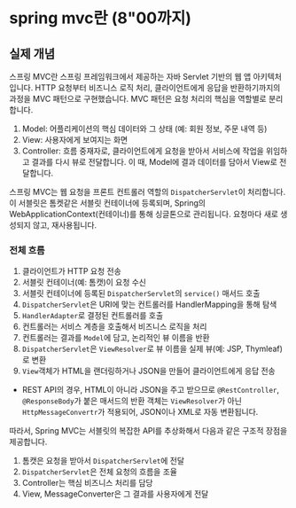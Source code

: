 # spring mvc란 (8"00까지)
## 실제 개념
스프링 MVC란 스프링 프레임워크에서 제공하는 자바 Servlet 기반의 웹 앱 아키텍처입니다. 
HTTP 요청부터 비즈니스 로직 처리, 클라이언트에게 응답을 반환하기까지의 과정을 MVC 패턴으로 구현했습니다.
MVC 패턴은 요청 처리의 핵심을 역할별로 분리합니다.
1. Model: 어플리케이션의 핵심 데이터와 그 상태 (예: 회원 정보, 주문 내역 등)
2. View: 사용자에게 보여지는 화면
3. Controller: 흐름 중재자로, 클라이언트에게 요청을 받아서 서비스에 작업을 위임하고 결과를 다시 뷰로 전달합니다. 이 때, Model에 결과 데이터를 담아서 View로 전달합니다. 

스프링 MVC는 웹 요청을 프론트 컨트롤러 역할의 `DispatcherServlet`이 처리합니다. 
이 서블릿은 톰켓같은 서블릿 컨테이너에 등록되며, Spring의 WebApplicationContext(컨테이너)를 통해 싱글톤으로 관리됩니다.
요청마다 새로 생성되지 않고, 재사용됩니다. 
### 전체 흐름
1. 클라이언트가 HTTP 요청 전송
2. 서블릿 컨테이너(예: 톰캣)이 요청 수신
3. 서블릿 컨테이너에 등록된 `DispatcherServlet`의 `service()` 매서드 호출
4. `DispatcherServlet`은 URI에 맞는 컨트롤러를 HandlerMapping을 통해 탐색
5. `HandlerAdapter`로 결정된 컨트롤러를 호출
6. 컨트롤러는 서비스 계층을 호출해서 비즈니스 로직을 처리
7. 컨트롤러는 결과를 `Model`에 담고, 논리적인 뷰 이름을 반환
8. `DispatcherServlet`은 `ViewResolver`로 뷰 이름을 실제 뷰(예: JSP, Thymleaf)로 변환
9. `View`객체가 HTML을 랜더링하거나 JSON을 만들어 클라이언트에게 응답 전송
* REST API의 경우, HTML이 아니라 JSON을 주고 받으므로 `@RestController`, `@ResponseBody`가 붙은 매서드의 반환 객체는 `ViewResolver`가 아닌 `HttpMessageConvertr`가 적용되어, JSON이나 XML로 자동 변환됩니다.

따라서, Spring MVC는 서블릿의 복잡한 API를 추상화해서 다음과 같은 구조적 장점을 제공합니다.
1. 톰캣은 요청을 받아서 `DispatcherServlet`에 전달
2. `DispatcherServlet`은 전체 요청의 흐름을 조율
3. Controller는 핵심 비즈니스 처리를 담당
4. View, MessageConverter은 그 결과를 사용자에게 전달
   
    
